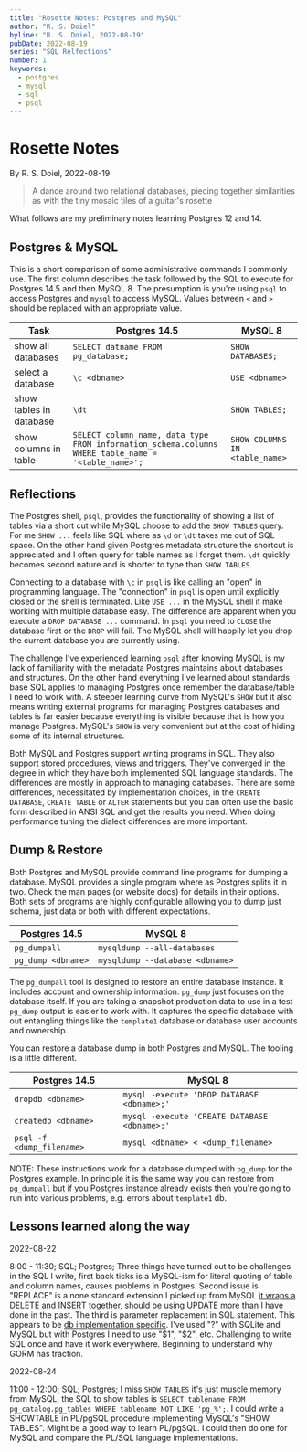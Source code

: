 ```yaml
---
title: "Rosette Notes: Postgres and MySQL"
author: "R. S. Doiel"
byline: "R. S. Doiel, 2022-08-19"
pubDate: 2022-08-19
series: "SQL Relfections"
number: 1
keywords:
  - postgres
  - mysql
  - sql
  - psql
---
```


Rosette Notes
=============

By R. S. Doiel, 2022-08-19

> A dance around two relational databases, piecing together similarities as with the tiny mosaic tiles of a guitar's rosette

What follows are my preliminary notes learning Postgres 12 and 14.

Postgres & MySQL
----------------

This is a short comparison of some administrative commands I commonly use. The first column describes the task followed by the SQL to execute for Postgres 14.5 and then MySQL 8. The presumption is you're using `psql` to access Postgres and `mysql` to  access MySQL. Values between `<` and `>` should be replaced with an appropriate value.

| Task                    | Postgres 14.5                     | MySQL 8           |
|-------------------------|------------------------------------|-------------------|
| show all databases      | `SELECT datname FROM pg_database;` | `SHOW DATABASES;` |
| select a database       | `\c <dbname>`                      | `USE <dbname>`    |
| show tables in database | `\dt`                              | `SHOW TABLES;`    |
| show columns in table   | `SELECT column_name, data_type FROM information_schema.columns WHERE table_name = '<table_name>';` | `SHOW COLUMNS IN <table_name>` |

Reflections
-----------

The Postgres shell, `psql`, provides the functionality of showing a list of tables via a short cut while MySQL choose to add the `SHOW TABLES` query. For me `SHOW ...` feels like SQL where as `\d` or `\dt` takes me out of SQL space. On the other hand given Postgres metadata structure the shortcut is appreciated and I often query for table names as I forget them. `\dt` quickly becomes second nature and is shorter to type than `SHOW TABLES`. 

Connecting to a database with `\c` in `psql` is like calling an "open" in programming language. The "connection" in `psql` is open until explicitly closed or the shell is terminated.  Like `USE ...` in the MySQL shell it make working with multiple database easy.  The difference are apparent when you execute a `DROP DATABASE ...` command. In `psql` you need to `CLOSE` the database first or the `DROP` will fail.  The MySQL shell will happily let you drop the current database you are currently using.

The challenge I've experienced learning `psql` after knowing MySQL is my lack of familiarity with the metadata Postgres maintains about databases and structures.  On the other hand everything I've learned about standards base SQL applies to managing Postgres once remember the database/table I need to work with.  A steeper learning curve from MySQL's `SHOW` but it also means writing external programs for managing Postgres databases and tables is far easier because everything is visible because that is how you manage Postgres. MySQL's `SHOW` is very convenient but at the cost of hiding some of its internal structures.

Both MySQL and Postgres support writing programs in SQL. They also support stored procedures, views and triggers. They've converged in the degree in which they have both implemented SQL language standards.  The differences are mostly in approach to managing databases.  There are some differences, necessitated by implementation choices, in the `CREATE DATABASE`, `CREATE TABLE` or `ALTER` statements but you can often use the basic form described in ANSI SQL and get the results you need. When doing performance tuning the dialect differences are more important.

Dump & Restore
--------------

Both Postgres and MySQL provide command line programs for dumping a database. MySQL provides a single program where as Postgres splits it in two. Check the man pages (or website docs) for details in their options. Both sets of programs are highly configurable allowing you to dump just schema, just data or both with different expectations.

| Postgres 14.5      | MySQL 8                         |
|--------------------|---------------------------------|
| `pg_dumpall`       | `mysqldump --all-databases`     |
| `pg_dump <dbname>` | `mysqldump --database <dbname>` |

The `pg_dumpall` tool is designed to restore an entire database instance. It includes account and ownership information. `pg_dump` just focuses on the database itself. If you are taking a snapshot production data to use in a test `pg_dump` output is easier to work with. It captures the specific database with out entangling things like the `template1` database or database user accounts and ownership.

You can restore a database dump in both Postgres and MySQL. The tooling is a little different.

| Postgres 14.5                   | MySQL 8                                      |
|---------------------------------|----------------------------------------------|
| `dropdb <dbname>`               | `mysql -execute 'DROP DATABASE <dbname>;'`   |
| `createdb <dbname>`             | `mysql -execute 'CREATE DATABASE <dbname>;'` |
| `psql -f <dump_filename>`       |`mysql <dbname> < <dump_filename>`            |

NOTE: These instructions work for a database dumped with `pg_dump` for the Postgres example. In principle it is the same way you can restore from `pg_dumpall` but if you Postgres instance already exists then you're going to run into various problems, e.g. errors about `template1` db.

Lessons learned along the way
-----------------------------

2022-08-22

8:00 - 11:30; SQL; Postgres; Three things have turned out to be challenges in the SQL I write, first back ticks is a MySQL-ism for literal quoting of table and column names, causes problems in Postgres. Second issue is "REPLACE" is a none standard extension I picked up from MySQL [it wraps a DELETE and INSERT together](https://dev.mysql.com/doc/refman/8.0/en/extensions-to-ansi.html), should be using UPDATE more than I have done in the past. The third is parameter replacement in SQL statement. This appears to be [db implementation specific](http://go-database-sql.org/prepared.html). I've used "?" with SQLite and MySQL but with Postgres I need to use "$1", "$2", etc. Challenging to write SQL once and have it work everywhere. Beginning to understand why GORM has traction.


2022-08-24

11:00 - 12:00; SQL; Postgres; I miss `SHOW TABLES` it's just muscle memory from MySQL, the SQL to show tables is `SELECT tablename FROM pg_catalog.pg_tables WHERE tablename NOT LIKE 'pg_%';`. I could write a SHOWTABLE in PL/pgSQL procedure implementing MySQL's "SHOW TABLES". Might be a good way to learn PL/pgSQL. I could then do one for MySQL and compare the PL/SQL language implementations.
